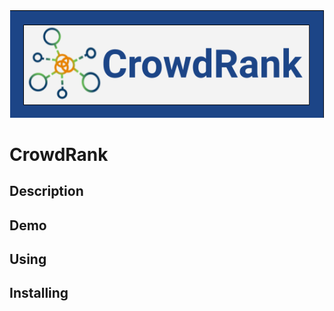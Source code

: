 <div style='text-align:center'><img src='static/CrowdRank_Logo.png'></div>

# CrowdRank

## Description


## Demo


## Using


## Installing

